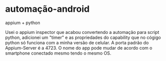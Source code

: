 # automação-android
appium + python

Usei o appium inspector que acabou convertendo a automação para script python, adicionei um "timer" e as propriedades do capability que no cógigo python só funciona com a minha versão de celular.
A porta padrão do Appium-Server é a 4723. 
O nome do app pode mudar de acordo com o smartphone conectado mesmo tendo o mesmo OS.
